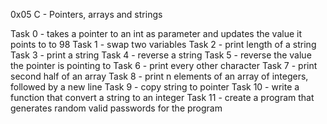 0x05 C - Pointers, arrays and strings

Task 0 - takes a pointer to an int as parameter and updates the value it points to to 98
Task 1 - swap two variables
Task 2 - print length of a string
Task 3 - print a string
Task 4 - reverse a string
Task 5 - reverse the value the pointer is pointing to
Task 6 - print every other character 
Task 7 - print second half of an array
Task 8 - print n elements of an array of integers, followed by a new line
Task 9 - copy string to pointer
Task 10 - write a function that convert a string to an integer
Task 11 - create a program that generates random valid passwords for the program

